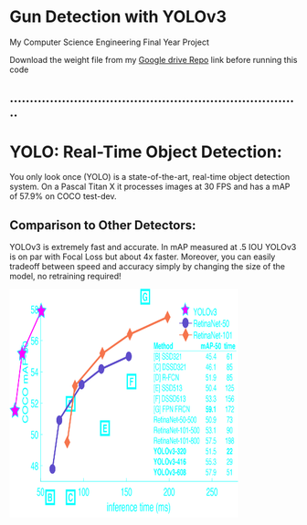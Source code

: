 # Gun Detection with YOLOv3
My Computer Science Engineering Final Year Project<br/>

Download the weight file from my <a href="https://drive.google.com/file/d/1WjHpBckxkt4DEJCbe8fmly-FZuax5KWw/view?usp=sharing">Google drive Repo</a>  link before running this code
<br/>

## .........................................................................
# YOLO: Real-Time Object Detection:

You only look once (YOLO) is a state-of-the-art, real-time object detection system. On a Pascal Titan X it processes images at 30 FPS and has a mAP of 57.9% on COCO test-dev.
<br/>
## Comparison to Other Detectors:

YOLOv3 is extremely fast and accurate. In mAP measured at .5 IOU YOLOv3 is on par with Focal Loss but about 4x faster. Moreover, you can easily tradeoff between speed and accuracy simply by changing the size of the model, no retraining required!

<img src="map.png" height="400" width="400">

